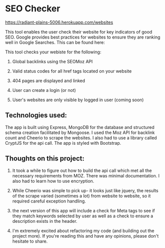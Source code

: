 SEO Checker
============

https://radiant-plains-5006.herokuapp.com/websites

This tool enables the user check their website for key indicators of good SEO. Google provides best practices for websites to ensure they are ranking well in Google Searches. This can be found here:

 This tool checks your webiste for the following:

1. Global backlinks using the SEOMoz API

2. Valid status codes for all href tags located on your website

3. 404 pages are displayed and linked

4. User can create a login (or not)

5. User's websites are only visible by logged in user (coming soon)


Technologies used:
------------------
The app is built using Express, MongoDB for the database and structured schema creation facilitated by Mongoose. I used the Moz API for backlink count and Cheerio to scrape the websites. I also had to use a library called CryptJS for the api call. The app is styled with Bootstrap.


Thoughts on this project:
--------------------------
1. It took a while to figure out how to build the api call which met all the necessary requirements from MOZ. There was minimal documentation. I also had to learn how to use encryption.

2. While Cheerio was simple to pick up- it looks just like jquery, the results of the scrape varied (sometimes a lot) from website to website, so it required careful exception handling.

3. the next version of this app will include a check for Meta tags  to see if they match keywords selected by user as well as a check to ensure a description exists in the header.

4. I'm extremely excited about refactoring my code  (and building out the project more). If you're reading this and have any opinions, please don't hesitate to share.

